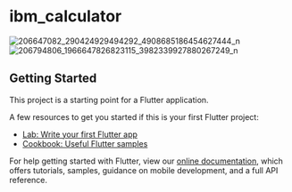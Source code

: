 # ibm_calculator


![206647082_290424929494292_4908685186454627444_n](https://user-images.githubusercontent.com/30712024/123855716-80527300-d920-11eb-8fc9-70eaa86de861.jpg) ![206794806_1966647826823115_3982339927880267249_n](https://user-images.githubusercontent.com/30712024/123855817-99f3ba80-d920-11eb-9a60-cba86fd16af5.jpg)

## Getting Started

This project is a starting point for a Flutter application.

A few resources to get you started if this is your first Flutter project:

- [Lab: Write your first Flutter app](https://flutter.dev/docs/get-started/codelab)
- [Cookbook: Useful Flutter samples](https://flutter.dev/docs/cookbook)

For help getting started with Flutter, view our
[online documentation](https://flutter.dev/docs), which offers tutorials,
samples, guidance on mobile development, and a full API reference.
